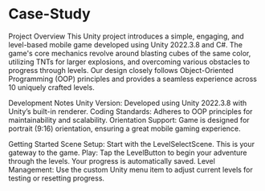 # Case-Study

Project Overview
This Unity project introduces a simple, engaging, and level-based mobile game developed using Unity 2022.3.8 and C#. The game's core mechanics revolve around blasting cubes of the same color, utilizing TNTs for larger explosions, and overcoming various obstacles to progress through levels. Our design closely follows Object-Oriented Programming (OOP) principles and provides a seamless experience across 10 uniquely crafted levels.

Development Notes
Unity Version: Developed using Unity 2022.3.8 with Unity’s built-in renderer.
Coding Standards: Adheres to OOP principles for maintainability and scalability.
Orientation Support: Game is designed for portrait (9:16) orientation, ensuring a great mobile gaming experience.

Getting Started
Scene Setup: Start with the LevelSelectScene. This is your gateway to the game.
Play: Tap the LevelButton to begin your adventure through the levels. Your progress is automatically saved.
Level Management: Use the custom Unity menu item to adjust current levels for testing or resetting progress.
